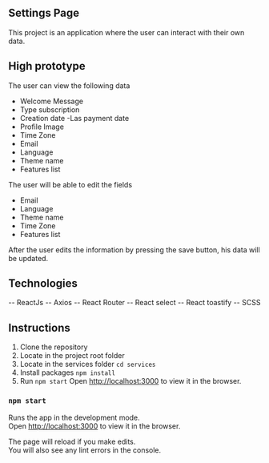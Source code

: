 

## Settings Page

This project is an application where the user can interact with their own data.


## High prototype





The user can view the following data
   
  - Welcome Message
   - Type subscription
   - Creation date 
   -Las payment date
   - Profile Image 
   - Time Zone
   - Email
   - Language
   - Theme name
   - Features list

The user will be able to edit the fields

   - Email
   - Language
   - Theme name
   - Time Zone
   - Features list

After the user edits the information by pressing the save button, his data will be updated.

##  Technologies

-- ReactJs
-- Axios
-- React Router
-- React select
-- React toastify
-- SCSS


## Instructions
   
   1. Clone the repository
   2. Locate in the project root folder
   3. Locate in the services folder `cd services`
   4. Install packages `npm install`
   5. Run `npm start` Open [http://localhost:3000](http://localhost:3000) to view it in the browser.
   




### `npm start`

Runs the app in the development mode.<br />
Open [http://localhost:3000](http://localhost:3000) to view it in the browser.

The page will reload if you make edits.<br />
You will also see any lint errors in the console.

